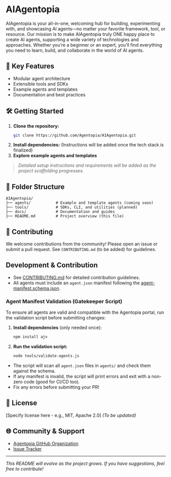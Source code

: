 # AIAgentopia

AIAgentopia is your all-in-one, welcoming hub for building, experimenting with, and showcasing AI agents—no matter your favorite framework, tool, or resource. Our mission is to make AIAgentopia truly ONE happy place to create AI agents, supporting a wide variety of technologies and approaches. Whether you’re a beginner or an expert, you’ll find everything you need to learn, build, and collaborate in the world of AI agents.

## 🚀 Key Features
- Modular agent architecture
- Extensible tools and SDKs
- Example agents and templates
- Documentation and best practices

## 🛠️ Getting Started
1. **Clone the repository:**
   ```bash
   git clone https://github.com/Agentopia/AIAgentopia.git
   ```
2. **Install dependencies:**
   (Instructions will be added once the tech stack is finalized)
3. **Explore example agents and templates**

> _Detailed setup instructions and requirements will be added as the project scaffolding progresses._

## 📁 Folder Structure
```
AIAgentopia/
├── agents/           # Example and template agents (coming soon)
├── tools/            # SDKs, CLI, and utilities (planned)
├── docs/             # Documentation and guides
├── README.md         # Project overview (this file)
```

## 🤝 Contributing
We welcome contributions from the community! Please open an issue or submit a pull request. See `CONTRIBUTING.md` (to be added) for guidelines.

## Development & Contribution

- See [CONTRIBUTING.md](./CONTRIBUTING.md) for detailed contribution guidelines.
- All agents must include an `agent.json` manifest following the [agent-manifest.schema.json](./agent-manifest.schema.json).

### Agent Manifest Validation (Gatekeeper Script)

To ensure all agents are valid and compatible with the Agentopia portal, run the validation script before submitting changes:

1. **Install dependencies** (only needed once):
   ```sh
   npm install ajv
   ```
2. **Run the validation script:**
   ```sh
   node tools/validate-agents.js
   ```

- The script will scan all `agent.json` files in `agents/` and check them against the schema.
- If any manifest is invalid, the script will print errors and exit with a non-zero code (good for CI/CD too).
- Fix any errors before submitting your PR!

## 📄 License
[Specify license here - e.g., MIT, Apache 2.0] _(To be updated)_

## 🌐 Community & Support
- [Agentopia GitHub Organization](https://github.com/Agentopia)
- [Issue Tracker](https://github.com/Agentopia/AIAgentopia/issues)

---

_This README will evolve as the project grows. If you have suggestions, feel free to contribute!_
